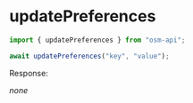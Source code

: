 # updatePreferences

```ts
import { updatePreferences } from "osm-api";

await updatePreferences("key", "value");
```

Response:

_none_
